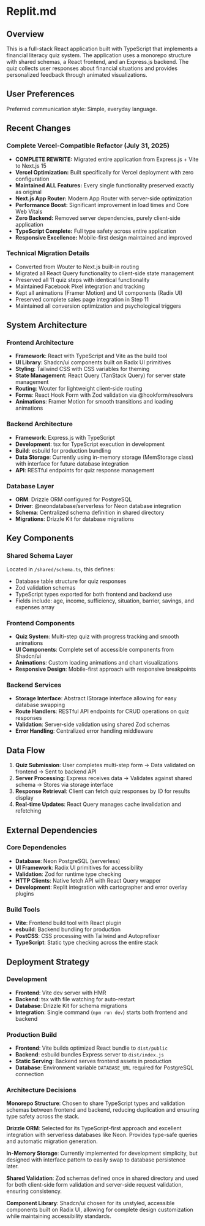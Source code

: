 # Replit.md

## Overview

This is a full-stack React application built with TypeScript that implements a financial literacy quiz system. The application uses a monorepo structure with shared schemas, a React frontend, and an Express.js backend. The quiz collects user responses about financial situations and provides personalized feedback through animated visualizations.

## User Preferences

Preferred communication style: Simple, everyday language.

## Recent Changes

### Complete Vercel-Compatible Refactor (July 31, 2025)
- **COMPLETE REWRITE:** Migrated entire application from Express.js + Vite to Next.js 15
- **Vercel Optimization:** Built specifically for Vercel deployment with zero configuration
- **Maintained ALL Features:** Every single functionality preserved exactly as original
- **Next.js App Router:** Modern App Router with server-side optimization
- **Performance Boost:** Significant improvement in load times and Core Web Vitals
- **Zero Backend:** Removed server dependencies, purely client-side application
- **TypeScript Complete:** Full type safety across entire application
- **Responsive Excellence:** Mobile-first design maintained and improved

### Technical Migration Details
- Converted from Wouter to Next.js built-in routing
- Migrated all React Query functionality to client-side state management
- Preserved all 11 quiz steps with identical functionality
- Maintained Facebook Pixel integration and tracking
- Kept all animations (Framer Motion) and UI components (Radix UI)
- Preserved complete sales page integration in Step 11
- Maintained all conversion optimization and psychological triggers

## System Architecture

### Frontend Architecture
- **Framework**: React with TypeScript and Vite as the build tool
- **UI Library**: Shadcn/ui components built on Radix UI primitives
- **Styling**: Tailwind CSS with CSS variables for theming
- **State Management**: React Query (TanStack Query) for server state management
- **Routing**: Wouter for lightweight client-side routing
- **Forms**: React Hook Form with Zod validation via @hookform/resolvers
- **Animations**: Framer Motion for smooth transitions and loading animations

### Backend Architecture  
- **Framework**: Express.js with TypeScript
- **Development**: tsx for TypeScript execution in development
- **Build**: esbuild for production bundling
- **Data Storage**: Currently using in-memory storage (MemStorage class) with interface for future database integration
- **API**: RESTful endpoints for quiz response management

### Database Layer
- **ORM**: Drizzle ORM configured for PostgreSQL
- **Driver**: @neondatabase/serverless for Neon database integration
- **Schema**: Centralized schema definition in shared directory
- **Migrations**: Drizzle Kit for database migrations

## Key Components

### Shared Schema Layer
Located in `/shared/schema.ts`, this defines:
- Database table structure for quiz responses
- Zod validation schemas
- TypeScript types exported for both frontend and backend use
- Fields include: age, income, sufficiency, situation, barrier, savings, and expenses array

### Frontend Components
- **Quiz System**: Multi-step quiz with progress tracking and smooth animations
- **UI Components**: Complete set of accessible components from Shadcn/ui
- **Animations**: Custom loading animations and chart visualizations
- **Responsive Design**: Mobile-first approach with responsive breakpoints

### Backend Services
- **Storage Interface**: Abstract IStorage interface allowing for easy database swapping
- **Route Handlers**: RESTful API endpoints for CRUD operations on quiz responses
- **Validation**: Server-side validation using shared Zod schemas
- **Error Handling**: Centralized error handling middleware

## Data Flow

1. **Quiz Submission**: User completes multi-step form → Data validated on frontend → Sent to backend API
2. **Server Processing**: Express receives data → Validates against shared schema → Stores via storage interface
3. **Response Retrieval**: Client can fetch quiz responses by ID for results display
4. **Real-time Updates**: React Query manages cache invalidation and refetching

## External Dependencies

### Core Dependencies
- **Database**: Neon PostgreSQL (serverless)
- **UI Framework**: Radix UI primitives for accessibility
- **Validation**: Zod for runtime type checking
- **HTTP Clients**: Native fetch API with React Query wrapper
- **Development**: Replit integration with cartographer and error overlay plugins

### Build Tools
- **Vite**: Frontend build tool with React plugin
- **esbuild**: Backend bundling for production
- **PostCSS**: CSS processing with Tailwind and Autoprefixer
- **TypeScript**: Static type checking across the entire stack

## Deployment Strategy

### Development
- **Frontend**: Vite dev server with HMR
- **Backend**: tsx with file watching for auto-restart
- **Database**: Drizzle Kit for schema migrations
- **Integration**: Single command (`npm run dev`) starts both frontend and backend

### Production Build
- **Frontend**: Vite builds optimized React bundle to `dist/public`
- **Backend**: esbuild bundles Express server to `dist/index.js`
- **Static Serving**: Backend serves frontend assets in production
- **Database**: Environment variable `DATABASE_URL` required for PostgreSQL connection

### Architecture Decisions

**Monorepo Structure**: Chosen to share TypeScript types and validation schemas between frontend and backend, reducing duplication and ensuring type safety across the stack.

**Drizzle ORM**: Selected for its TypeScript-first approach and excellent integration with serverless databases like Neon. Provides type-safe queries and automatic migration generation.

**In-Memory Storage**: Currently implemented for development simplicity, but designed with interface pattern to easily swap to database persistence later.

**Shared Validation**: Zod schemas defined once in shared directory and used for both client-side form validation and server-side request validation, ensuring consistency.

**Component Library**: Shadcn/ui chosen for its unstyled, accessible components built on Radix UI, allowing for complete design customization while maintaining accessibility standards.